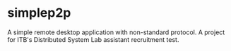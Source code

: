 simplep2p
=========

A simple remote desktop application with non-standard protocol. A project for ITB's Distributed System Lab assistant recruitment test.
